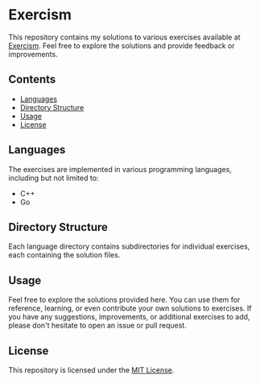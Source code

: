 # Exercism

This repository contains my solutions to various exercises available at [Exercism](https://exercism.org/). Feel free to explore the solutions and provide feedback or improvements.

## Contents

- [Languages](#languages)
- [Directory Structure](#directory-structure)
- [Usage](#usage)
- [License](#license)

## Languages

The exercises are implemented in various programming languages, including but not limited to:

- C++
- Go

## Directory Structure

Each language directory contains subdirectories for individual exercises, each containing the solution files.

## Usage

Feel free to explore the solutions provided here. You can use them for reference, learning, or even contribute your own solutions to exercises. If you have any suggestions, improvements, or additional exercises to add, please don't hesitate to open an issue or pull request.

## License

This repository is licensed under the [MIT License](LICENSE).
